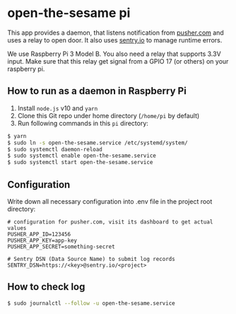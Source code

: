 # open-the-sesame pi

This app provides a daemon, that listens notification from [pusher.com](https://pusher.com/) and uses a relay to open door. It also uses [sentry.io](https://sentry.io/) to manage runtime errors.

We use Raspberry Pi 3 Model B. You also need a relay that supports 3.3V input.
Make sure that this relay get signal from a GPIO 17 (or others) on your raspberry pi.

## How to run as a daemon in Raspberry Pi

1. Install `node.js` v10 and `yarn`
2. Clone this Git repo under home directory (`/home/pi` by default)
3. Run following commands in this `pi` directory:

```sh
$ yarn
$ sudo ln -s open-the-sesame.service /etc/systemd/system/
$ sudo systemctl daemon-reload
$ sudo systemctl enable open-the-sesame.service
$ sudo systemctl start open-the-sesame.service
```

## Configuration

Write down all necessary configuration into .env file in the project root directory:

```properties
# configuration for pusher.com, visit its dashboard to get actual values
PUSHER_APP_ID=123456
PUSHER_APP_KEY=app-key
PUSHER_APP_SECRET=something-secret

# Sentry DSN (Data Source Name) to submit log records
SENTRY_DSN=https://<key>@sentry.io/<project>
```

## How to check log

```sh
$ sudo journalctl --follow -u open-the-sesame.service
```
